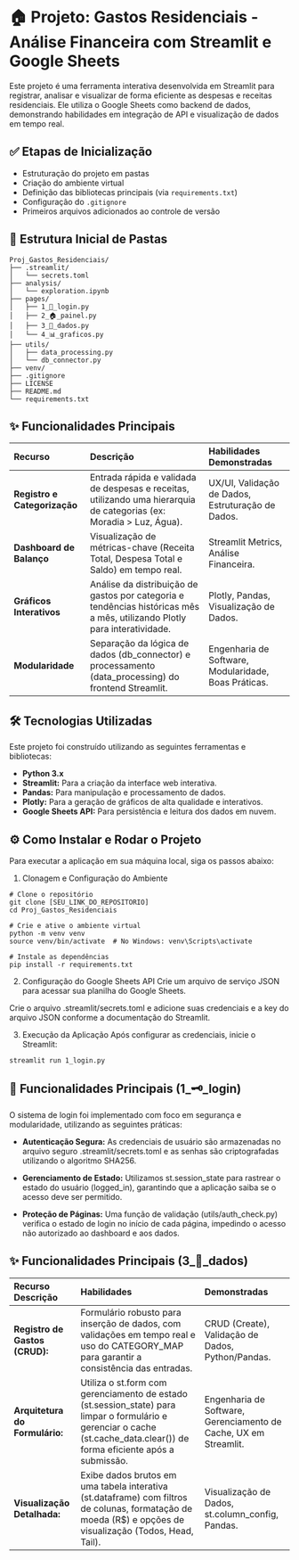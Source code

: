 # 🏠 Projeto: Gastos Residenciais - Análise Financeira com Streamlit e Google Sheets

Este projeto é uma ferramenta interativa desenvolvida em Streamlit para registrar, analisar e visualizar de forma eficiente as despesas e receitas residenciais. Ele utiliza o Google Sheets como backend de dados, demonstrando habilidades em integração de API e visualização de dados em tempo real.

## ✅ Etapas de Inicialização

- Estruturação do projeto em pastas
- Criação do ambiente virtual
- Definição das bibliotecas principais (via `requirements.txt`)
- Configuração do `.gitignore`
- Primeiros arquivos adicionados ao controle de versão

## 📁 Estrutura Inicial de Pastas

```
Proj_Gastos_Residenciais/
├── .streamlit/
│   └── secrets.toml  
├── analysis/
│   └── exploration.ipynb  
├── pages/
│   ├── 1_🔑_login.py      
│   ├── 2_🏠_painel.py      
│   ├── 3_🎲_dados.py      
│   └── 4_📊_graficos.py    
├── utils/
│   ├── data_processing.py 
│   └── db_connector.py    
├── venv/
├── .gitignore
├── LICENSE
├── README.md
└── requirements.txt
```

## ✨ Funcionalidades Principais

| Recurso | Descrição | Habilidades Demonstradas |
| :--- | :--- | :--- |
| **Registro e Categorização** | Entrada rápida e validada de despesas e receitas, utilizando uma hierarquia de categorias (ex: Moradia > Luz, Água). | UX/UI, Validação de Dados, Estruturação de Dados. |
| **Dashboard de Balanço** | Visualização de métricas-chave (Receita Total, Despesa Total e Saldo) em tempo real. | Streamlit Metrics, Análise Financeira. |
| **Gráficos Interativos** | Análise da distribuição de gastos por categoria e tendências históricas mês a mês, utilizando Plotly para interatividade. | Plotly, Pandas, Visualização de Dados. |
| **Modularidade** | Separação da lógica de dados (db_connector) e processamento (data_processing) do frontend Streamlit. | Engenharia de Software, Modularidade, Boas Práticas. |

## 🛠 Tecnologias Utilizadas

Este projeto foi construído utilizando as seguintes ferramentas e bibliotecas:

* **Python 3.x**
* **Streamlit:** Para a criação da interface web interativa.
* **Pandas:** Para manipulação e processamento de dados.
* **Plotly:** Para a geração de gráficos de alta qualidade e interativos.
* **Google Sheets API:** Para persistência e leitura dos dados em nuvem.

## ⚙️ Como Instalar e Rodar o Projeto
Para executar a aplicação em sua máquina local, siga os passos abaixo:

1. Clonagem e Configuração do Ambiente
```
# Clone o repositório
git clone [SEU_LINK_DO_REPOSITORIO]
cd Proj_Gastos_Residenciais

# Crie e ative o ambiente virtual
python -m venv venv
source venv/bin/activate  # No Windows: venv\Scripts\activate

# Instale as dependências
pip install -r requirements.txt
```

2. Configuração do Google Sheets API
Crie um arquivo de serviço JSON para acessar sua planilha do Google Sheets.

Crie o arquivo .streamlit/secrets.toml e adicione suas credenciais e a key do arquivo JSON conforme a documentação do Streamlit.

3. Execução da Aplicação
Após configurar as credenciais, inicie o Streamlit:

```
streamlit run 1_login.py
```

## 🔐 Funcionalidades Principais (1_🗝️_login)
O sistema de login foi implementado com foco em segurança e modularidade, utilizando as seguintes práticas:

* **Autenticação Segura:** As credenciais de usuário são armazenadas no arquivo seguro .streamlit/secrets.toml e as senhas são criptografadas utilizando o algoritmo SHA256.

* **Gerenciamento de Estado:** Utilizamos st.session_state para rastrear o estado do usuário (logged_in), garantindo que a aplicação saiba se o acesso deve ser permitido.

* **Proteção de Páginas:** Uma função de validação (utils/auth_check.py) verifica o estado de login no início de cada página, impedindo o acesso não autorizado ao dashboard e aos dados.

## ✨ Funcionalidades Principais (3_🎲_dados)

Recurso	Descrição |	Habilidades | Demonstradas
| :--- | :--- | :--- |
| **Registro de Gastos (CRUD):** | Formulário robusto para inserção de dados, com validações em tempo real e uso do CATEGORY_MAP para garantir a consistência das entradas. |	CRUD (Create), Validação de Dados, Python/Pandas.|
| **Arquitetura do Formulário:** | Utiliza o st.form com gerenciamento de estado (st.session_state) para limpar o formulário e gerenciar o cache (st.cache_data.clear()) de forma eficiente após a submissão. | Engenharia de Software, Gerenciamento de Cache, UX em Streamlit.|
| **Visualização Detalhada:** | Exibe dados brutos em uma tabela interativa (st.dataframe) com filtros de colunas, formatação de moeda (R$) e opções de visualização (Todos, Head, Tail). | Visualização de Dados, st.column_config, Pandas.|